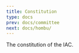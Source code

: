 ```yaml
---
title: Constitution
type: docs
prev: docs/committee
next: docs/hombu/
---
```


The constitution of the IAC.

